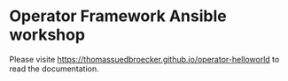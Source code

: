 # Operator Framework Ansible workshop

Please visite <https://thomassuedbroecker.github.io/operator-helloworld> to read the documentation.